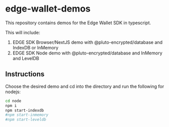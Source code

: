 # edge-wallet-demos
This repository contains demos for the Edge Wallet SDK in typescript.

This will include:
1. EDGE SDK Browser/NextJS demo with @pluto-encrypted/database and IndexDB or InMemory
2. EDGE SDK Node demo with @pluto-encrypted/database and InMemory and LevelDB

## Instructions
Choose the desired demo and cd into the directory and run the following for nodejs:

```bash
cd node
npm i 
npm start-indexdb
#npm start-inmemory
#npm start-leveldb
```